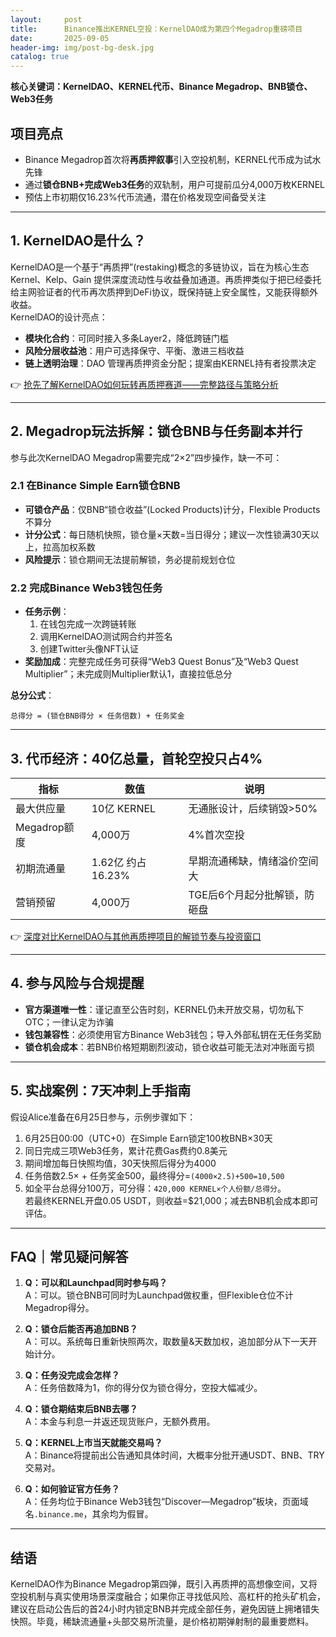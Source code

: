 ```yaml
---
layout:     post
title:      Binance推出KERNEL空投：KernelDAO成为第四个Megadrop重磅项目
date:       2025-09-05
header-img: img/post-bg-desk.jpg
catalog: true
---
```


**核心关键词：KernelDAO、KERNEL代币、Binance Megadrop、BNB锁仓、Web3任务**

## 项目亮点  
- Binance Megadrop首次将**再质押叙事**引入空投机制，KERNEL代币成为试水先锋  
- 通过**锁仓BNB+完成Web3任务**的双轨制，用户可提前瓜分4,000万枚KERNEL  
- 预估上市初期仅16.23%代币流通，潜在价格发现空间备受关注  

---

## 1. KernelDAO是什么？  
KernelDAO是一个基于“再质押”(restaking)概念的多链协议，旨在为核心生态 Kernel、Kelp、Gain 提供深度流动性与收益叠加通道。再质押类似于把已经委托给主网验证者的代币再次质押到DeFi协议，既保持链上安全属性，又能获得额外收益。  
KernelDAO的设计亮点：  
- **模块化合约**：可同时接入多条Layer2，降低跨链门槛  
- **风险分层收益池**：用户可选择保守、平衡、激进三档收益  
- **链上透明治理**：DAO 管理再质押资金分配；提案由KERNEL持有者投票决定  

👉 [抢先了解KernelDAO如何玩转再质押赛道——完整路径与策略分析](https://okxdog.com/)

---

## 2. Megadrop玩法拆解：锁仓BNB与任务副本并行  
参与此次KernelDAO Megadrop需要完成“2×2”四步操作，缺一不可：

### 2.1 在Binance Simple Earn锁仓BNB  
- **可锁仓产品**：仅BNB“锁仓收益”(Locked Products)计分，Flexible Products不算分  
- **计分公式**：每日随机快照，锁仓量×天数=当日得分；建议一次性锁满30天以上，拉高加权系数  
- **风险提示**：锁仓期间无法提前解锁，务必提前规划仓位

### 2.2 完成Binance Web3钱包任务  
- **任务示例**：  
  1. 在钱包完成一次跨链转账  
  2. 调用KernelDAO测试网合约并签名  
  3. 创建Twitter头像NFT认证  
- **奖励加成**：完整完成任务可获得“Web3 Quest Bonus”及“Web3 Quest Multiplier”；未完成则Multiplier默认1，直接拉低总分  

**总分公式**：  
```
总得分 = (锁仓BNB得分 × 任务倍数) + 任务奖金
```  

---

## 3. 代币经济：40亿总量，首轮空投只占4%  
| 指标 | 数值 | 说明 |
|---|---|---|
| 最大供应量 | 10亿 KERNEL | 无通胀设计，后续销毁>50% |
| Megadrop额度 | 4,000万 | 4%首次空投 |
| 初期流通量 | 1.62亿 约占16.23% | 早期流通稀缺，情绪溢价空间大 |
| 营销预留 | 4,000万 | TGE后6个月起分批解锁，防砸盘 |

👉 [深度对比KernelDAO与其他再质押项目的解锁节奏与投资窗口](https://okxdog.com/)

---

## 4. 参与风险与合规提醒  
- **官方渠道唯一性**：谨记直至公告时刻，KERNEL仍未开放交易，切勿私下OTC；一律认定为诈骗  
- **钱包兼容性**：必须使用官方Binance Web3钱包；导入外部私钥在无任务奖励  
- **锁仓机会成本**：若BNB价格短期剧烈波动，锁仓收益可能无法对冲账面亏损  

---

## 5. 实战案例：7天冲刺上手指南  
假设Alice准备在6月25日参与，示例步骤如下：  
1. 6月25日00:00（UTC+0）在Simple Earn锁定100枚BNB×30天  
2. 同日完成三项Web3任务，累计花费Gas费约0.8美元  
3. 期间增加每日快照均值，30天快照后得分为4000  
4. 任务倍数2.5× + 任务奖金500，最终得分=`(4000×2.5)+500=10,500`  
5. 如全平台总得分100万，可分得：`420,000 KERNEL×个人份额/总得分`。  
若最终KERNEL开盘0.05 USDT，则收益=$21,000；减去BNB机会成本即可评估。

---

## FAQ｜常见疑问解答
1. **Q：可以和Launchpad同时参与吗？**  
  A：可以。锁仓BNB可同时为Launchpad做权重，但Flexible仓位不计Megadrop得分。

2. **Q：锁仓后能否再追加BNB？**  
  A：可以。系统每日重新快照两次，取数量&天数加权，追加部分从下一天开始计分。

3. **Q：任务没完成会怎样？**  
  A：任务倍数降为1，你的得分仅为锁仓得分，空投大幅减少。

4. **Q：锁仓期结束后BNB去哪？**  
  A：本金与利息一并返还现货账户，无额外费用。

5. **Q：KERNEL上市当天就能交易吗？**  
  A：Binance将提前出公告通知具体时间，大概率分批开通USDT、BNB、TRY交易对。

6. **Q：如何验证官方任务？**  
  A：任务均位于Binance Web3钱包“Discover—Megadrop”板块，页面域名`.binance.me`，其余均为假冒。

---

## 结语  
KernelDAO作为Binance Megadrop第四弹，既引入再质押的高想像空间，又将空投机制与真实使用场景深度融合；如果你正寻找低风险、高杠杆的抢头矿机会，建议在启动公告后的首24小时内锁定BNB并完成全部任务，避免因链上拥堵错失快照。毕竟，稀缺流通量+头部交易所流量，是价格初期弹射制的最重要燃料。